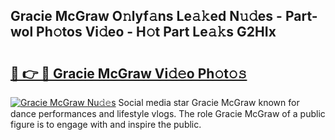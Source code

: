 ## Gracie McGraw O𝚗lyf𝚊ns Le𝚊𝚔ed N𝚞𝚍es - Part-wol Ph𝚘tos Vi𝚍eo - H𝚘t Part Le𝚊𝚔s G2HIx

# <h2><a href="http://hf3vsp.feru.top/?c=Gracie+McGraw">🔗 👉 🔴 Gracie McGraw Vi𝚍𝚎o Ph𝚘t𝚘𝚜</a></h2>

[![Gracie McGraw Nu𝚍𝚎s](https://i.imgur.com/0TWrTi3.gif)](http://hf3vsp.feru.top/?c=Gracie+McGraw)
Social media star Gracie McGraw known for dance performances and lifestyle vlogs. The role Gracie McGraw of a public figure is to engage with and inspire the public. 

